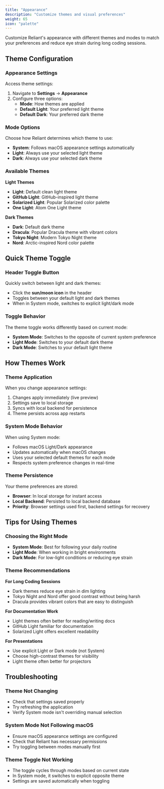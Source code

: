 ```yaml
---
title: "Appearance"
description: "Customize themes and visual preferences"
weight: 65
icon: "palette"
---
```


Customize Reliant's appearance with different themes and modes to match your preferences and reduce eye strain during long coding sessions.

## Theme Configuration

### Appearance Settings

Access theme settings:
1. Navigate to **Settings** → **Appearance**
2. Configure three options:
   - **Mode**: How themes are applied
   - **Default Light**: Your preferred light theme
   - **Default Dark**: Your preferred dark theme

### Mode Options

Choose how Reliant determines which theme to use:

- **System**: Follows macOS appearance settings automatically
- **Light**: Always use your selected light theme
- **Dark**: Always use your selected dark theme

### Available Themes

**Light Themes**
- **Light**: Default clean light theme
- **GitHub Light**: GitHub-inspired light theme
- **Solarized Light**: Popular Solarized color palette
- **One Light**: Atom One Light theme

**Dark Themes**
- **Dark**: Default dark theme
- **Dracula**: Popular Dracula theme with vibrant colors
- **Tokyo Night**: Modern Tokyo Night theme
- **Nord**: Arctic-inspired Nord color palette

## Quick Theme Toggle

### Header Toggle Button

Quickly switch between light and dark themes:
- Click the **sun/moon icon** in the header
- Toggles between your default light and dark themes
- When in System mode, switches to explicit light/dark mode

### Toggle Behavior

The theme toggle works differently based on current mode:
- **System Mode**: Switches to the opposite of current system preference
- **Light Mode**: Switches to your default dark theme
- **Dark Mode**: Switches to your default light theme

## How Themes Work

### Theme Application

When you change appearance settings:
1. Changes apply immediately (live preview)
2. Settings save to local storage
3. Syncs with local backend for persistence
4. Theme persists across app restarts

### System Mode Behavior

When using System mode:
- Follows macOS Light/Dark appearance
- Updates automatically when macOS changes
- Uses your selected default themes for each mode
- Respects system preference changes in real-time

### Theme Persistence

Your theme preferences are stored:
- **Browser**: In local storage for instant access
- **Local Backend**: Persisted to local backend database
- **Priority**: Browser settings used first, backend settings for recovery

## Tips for Using Themes

### Choosing the Right Mode

- **System Mode**: Best for following your daily routine
- **Light Mode**: When working in bright environments
- **Dark Mode**: For low-light conditions or reducing eye strain

### Theme Recommendations

**For Long Coding Sessions**
- Dark themes reduce eye strain in dim lighting
- Tokyo Night and Nord offer good contrast without being harsh
- Dracula provides vibrant colors that are easy to distinguish

**For Documentation Work**
- Light themes often better for reading/writing docs
- GitHub Light familiar for documentation
- Solarized Light offers excellent readability

**For Presentations**
- Use explicit Light or Dark mode (not System)
- Choose high-contrast themes for visibility
- Light theme often better for projectors

## Troubleshooting

### Theme Not Changing

- Check that settings saved properly
- Try refreshing the application
- Verify System mode isn't overriding manual selection

### System Mode Not Following macOS

- Ensure macOS appearance settings are configured
- Check that Reliant has necessary permissions
- Try toggling between modes manually first

### Theme Toggle Not Working

- The toggle cycles through modes based on current state
- In System mode, it switches to explicit opposite theme
- Settings are saved automatically when toggling